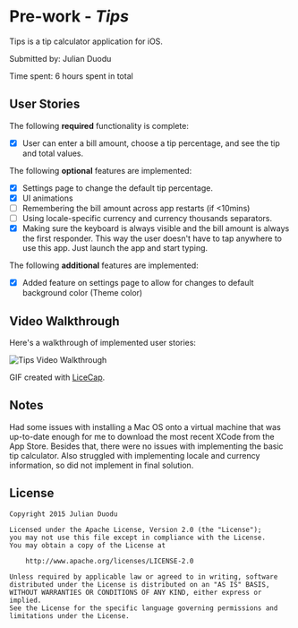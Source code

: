 # Pre-work - *Tips*

Tips is a tip calculator application for iOS.

Submitted by: Julian Duodu

Time spent: 6 hours spent in total

## User Stories

The following **required** functionality is complete:
* [X] User can enter a bill amount, choose a tip percentage, and see the tip and total values.

The following **optional** features are implemented:
* [X] Settings page to change the default tip percentage.
* [X] UI animations
* [ ] Remembering the bill amount across app restarts (if <10mins)
* [ ] Using locale-specific currency and currency thousands separators.
* [X] Making sure the keyboard is always visible and the bill amount is always the first responder. This way the user doesn't have to tap anywhere to use this app. Just launch the app and start typing.

The following **additional** features are implemented:

- [X] Added feature on settings page to allow for changes to default background color (Theme color) 

## Video Walkthrough 

Here's a walkthrough of implemented user stories:

<img src='https://i.imgur.com/FHjQiki.gif' title='Tips Video Walkthrough' width='' alt='Tips Video Walkthrough' />

GIF created with [LiceCap](http://www.cockos.com/licecap/).

## Notes

Had some issues with installing a Mac OS onto a virtual machine that was up-to-date enough for me to download the most recent XCode from the App Store. Besides that, there were no issues with implementing the basic tip calculator. Also struggled with implementing locale and currency information, so did not implement in final solution. 

## License

    Copyright 2015 Julian Duodu

    Licensed under the Apache License, Version 2.0 (the "License");
    you may not use this file except in compliance with the License.
    You may obtain a copy of the License at

        http://www.apache.org/licenses/LICENSE-2.0

    Unless required by applicable law or agreed to in writing, software
    distributed under the License is distributed on an "AS IS" BASIS,
    WITHOUT WARRANTIES OR CONDITIONS OF ANY KIND, either express or implied.
    See the License for the specific language governing permissions and
    limitations under the License.
